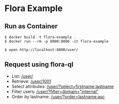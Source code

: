 # Flora Example

## Run as Container

```
$ docker build -t flora-example .
$ docker run --rm -p 8000:8000 -it flora-example

$ open http://localhost:8000/user/
```

## Request using flora-ql

* List: [/user/](http://localhost:8000/user/)
* Retrieve: [/user/1001](http://localhost:8000/user/1001)
* Select attributes: [/user/?select=firstname,lastname](http://localhost:8000/user/?select=firstname,lastname)
* Filter users: [/user/?filter=domain="internal"](http://localhost:8000/user/?filter=domain="internal")
* Order by lastname: [/user/?order=lastname:asc](http://localhost:8000/user/?order=lastname:asc)
